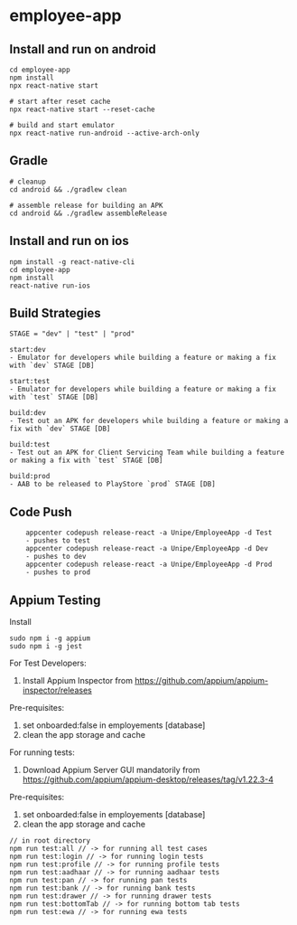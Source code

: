 # employee-app

## Install and run on android

```
cd employee-app
npm install
npx react-native start

# start after reset cache
npx react-native start --reset-cache

# build and start emulator
npx react-native run-android --active-arch-only
```

## Gradle

```
# cleanup
cd android && ./gradlew clean

# assemble release for building an APK
cd android && ./gradlew assembleRelease

```

## Install and run on ios

```
npm install -g react-native-cli
cd employee-app
npm install
react-native run-ios
```

## Build Strategies

`STAGE = "dev" | "test" | "prod"`

```
start:dev
- Emulator for developers while building a feature or making a fix with `dev` STAGE [DB]

start:test
- Emulator for developers while building a feature or making a fix with `test` STAGE [DB]

build:dev
- Test out an APK for developers while building a feature or making a fix with `dev` STAGE [DB]

build:test
- Test out an APK for Client Servicing Team while building a feature or making a fix with `test` STAGE [DB]

build:prod
- AAB to be released to PlayStore `prod` STAGE [DB]
```

## Code Push

```
    appcenter codepush release-react -a Unipe/EmployeeApp -d Test
    - pushes to test
    appcenter codepush release-react -a Unipe/EmployeeApp -d Dev
    - pushes to dev
    appcenter codepush release-react -a Unipe/EmployeeApp -d Prod
    - pushes to prod
```

## Appium Testing

Install

```
sudo npm i -g appium
sudo npm i -g jest
```

For Test Developers:

1. Install Appium Inspector from https://github.com/appium/appium-inspector/releases

Pre-requisites:

1. set onboarded:false in employements [database]
2. clean the app storage and cache

For running tests:

1. Download Appium Server GUI mandatorily from https://github.com/appium/appium-desktop/releases/tag/v1.22.3-4

Pre-requisites:

1. set onboarded:false in employements [database]
2. clean the app storage and cache

```
// in root directory
npm run test:all // -> for running all test cases
npm run test:login // -> for running login tests
npm run test:profile // -> for running profile tests
npm run test:aadhaar // -> for running aadhaar tests
npm run test:pan // -> for running pan tests
npm run test:bank // -> for running bank tests
npm run test:drawer // -> for running drawer tests
npm run test:bottomTab // -> for running bottom tab tests
npm run test:ewa // -> for running ewa tests
```
